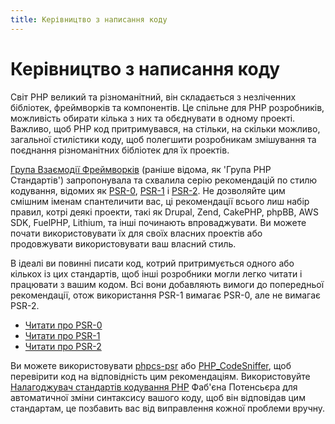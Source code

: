 ```yaml
---
title: Керівництво з написання коду
---
```

# Керівництво з написання коду

Світ PHP великий та різноманітний, він складається з незліченних бібліотек, фреймворків та компонентів. Це спільне для PHP розробників, можливість обирати кілька з них та обєднувати в одному проекті. Важливо, щоб PHP код притримувався, на стільки, на скільки можливо, загальної стилістики коду, щоб полегшити розробникам змішування та поєднання різноманітних бібліотек для їх проектів.

[Група Взаємодії Фреймворків][fig] (раніше відома, як 'Група PHP Стандартів') запропонувала та схвалила серію рекомендацій по стилю кодування, відомих як [PSR-0][psr0], [PSR-1][psr1] і [PSR-2][psr2]. Не дозволяйте цим смішним іменам спантеличити вас, ці рекомендації всього лиш набір правил, котрі деякі проекти, такі як Drupal, Zend, CakePHP, phpBB, AWS SDK, FuelPHP, Lithium, та інші починають впроваджувати. Ви можете почати використовувати їх для своїх власних проектів або продовжувати використовувати ваш власний стиль.

В ідеалі ви повинні писати код, котрий притримується одного або кількох із цих стандартів, щоб інші розробники могли легко читати і працювати з вашим кодом. Всі вони добавляють вимоги до попередньої рекомендації, отож використання PSR-1 вимагає PSR-0, але не вимагає PSR-2.

* [Читати про PSR-0][psr0]
* [Читати про PSR-1][psr1]
* [Читати про PSR-2][psr2]

Ви можете використовувати [phpcs-psr][phpcs-psr] або [PHP_CodeSniffer][phpcs], щоб перевірити код на відповідність цим рекомендаціям. Використовуйте [Налагоджувач стандартів кодування PHP][phpcsfixer] Фаб'єна Потенсьєра для автоматичної зміни синтаксису вашого коду, щоб він відповідав цим стандартам, це позбавить вас від виправлення кожної проблеми вручну.

[fig]: http://www.php-fig.org/
[psr0]: https://github.com/php-fig/fig-standards/blob/master/accepted/PSR-0.md
[psr1]: https://github.com/php-fig/fig-standards/blob/master/accepted/PSR-1-basic-coding-standard.md
[psr2]: https://github.com/php-fig/fig-standards/blob/master/accepted/PSR-2-coding-style-guide.md
[phpcs]: http://pear.php.net/package/PHP_CodeSniffer/
[phpcs-psr]: https://github.com/klaussilveira/phpcs-psr
[phpcsfixer]: http://cs.sensiolabs.org/
